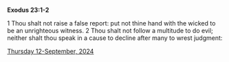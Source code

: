 **Exodus 23:1-2**

1 Thou shalt not raise a false report: put not thine hand with the wicked to be an unrighteous witness. 2 Thou shalt not follow a multitude to do evil; neither shalt thou speak in a cause to decline after many to wrest judgment:

[Thursday 12-September, 2024](https://getbible.life/kjv/Exodus/23/1-2)
